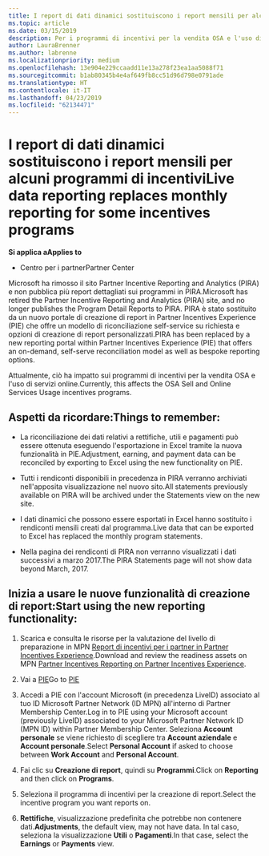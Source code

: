 ```yaml
---
title: I report di dati dinamici sostituiscono i report mensili per alcuni programmi di incentivi | Centro per i partner
ms.topic: article
ms.date: 03/15/2019
description: Per i programmi di incentivi per la vendita OSA e l'uso di servizi online sono ora disponibili report di dati dinamici.
author: LauraBrenner
ms.author: labrenne
ms.localizationpriority: medium
ms.openlocfilehash: 13e904e229ccaadd11e13a278f23ea1aa5088f71
ms.sourcegitcommit: b1ab80345b4e4af649fb8cc51d96d798e0791ade
ms.translationtype: HT
ms.contentlocale: it-IT
ms.lasthandoff: 04/23/2019
ms.locfileid: "62134471"
---
```

# <a name="live-data-reporting-replaces-monthly-reporting-for-some-incentives-programs"></a><span data-ttu-id="3f228-103">I report di dati dinamici sostituiscono i report mensili per alcuni programmi di incentivi</span><span class="sxs-lookup"><span data-stu-id="3f228-103">Live data reporting replaces monthly reporting for some incentives programs</span></span>

<span data-ttu-id="3f228-104">**Si applica a**</span><span class="sxs-lookup"><span data-stu-id="3f228-104">**Applies to**</span></span>

-  <span data-ttu-id="3f228-105">Centro per i partner</span><span class="sxs-lookup"><span data-stu-id="3f228-105">Partner Center</span></span>

<span data-ttu-id="3f228-106">Microsoft ha rimosso il sito Partner Incentive Reporting and Analytics (PIRA) e non pubblica più report dettagliati sui programmi in PIRA.</span><span class="sxs-lookup"><span data-stu-id="3f228-106">Microsoft has retired the Partner Incentive Reporting and Analytics (PIRA) site, and no longer publishes the Program Detail Reports to PIRA.</span></span> <span data-ttu-id="3f228-107">PIRA è stato sostituito da un nuovo portale di creazione di report in Partner Incentives Experience (PIE) che offre un modello di riconciliazione self-service su richiesta e opzioni di creazione di report personalizzati.</span><span class="sxs-lookup"><span data-stu-id="3f228-107">PIRA has been replaced by a new reporting portal within Partner Incentives Experience (PIE) that offers an on-demand, self-serve reconciliation model as well as bespoke reporting options.</span></span> 

<span data-ttu-id="3f228-108">Attualmente, ciò ha impatto sui programmi di incentivi per la vendita OSA e l'uso di servizi online.</span><span class="sxs-lookup"><span data-stu-id="3f228-108">Currently, this affects the OSA Sell and Online Services Usage incentives programs.</span></span>

## <a name="things-to-remember"></a><span data-ttu-id="3f228-109">Aspetti da ricordare:</span><span class="sxs-lookup"><span data-stu-id="3f228-109">Things to remember:</span></span> 

- <span data-ttu-id="3f228-110">La riconciliazione dei dati relativi a rettifiche, utili e pagamenti può essere ottenuta eseguendo l'esportazione in Excel tramite la nuova funzionalità in PIE.</span><span class="sxs-lookup"><span data-stu-id="3f228-110">Adjustment, earning, and payment data can be reconciled by exporting to Excel using the new functionality on PIE.</span></span>

- <span data-ttu-id="3f228-111">Tutti i rendiconti disponibili in precedenza in PIRA verranno archiviati nell'apposita visualizzazione nel nuovo sito.</span><span class="sxs-lookup"><span data-stu-id="3f228-111">All statements previously available on PIRA will be archived under the Statements view on the new site.</span></span> 

- <span data-ttu-id="3f228-112">I dati dinamici che possono essere esportati in Excel hanno sostituito i rendiconti mensili creati dal programma.</span><span class="sxs-lookup"><span data-stu-id="3f228-112">Live data that can be exported to Excel has replaced the monthly program statements.</span></span>

- <span data-ttu-id="3f228-113">Nella pagina dei rendiconti di PIRA non verranno visualizzati i dati successivi a marzo 2017.</span><span class="sxs-lookup"><span data-stu-id="3f228-113">The PIRA Statements page will not show data beyond March, 2017.</span></span>
 
## <a name="start-using-the-new-reporting-functionality"></a><span data-ttu-id="3f228-114">Inizia a usare le nuove funzionalità di creazione di report:</span><span class="sxs-lookup"><span data-stu-id="3f228-114">Start using the new reporting functionality:</span></span> 

1. <span data-ttu-id="3f228-115">Scarica e consulta le risorse per la valutazione del livello di preparazione in MPN [Report di incentivi per i partner in Partner Incentives Experience](https://aka.ms/osareadiness ).</span><span class="sxs-lookup"><span data-stu-id="3f228-115">Download and review the readiness assets on MPN [Partner Incentives Reporting on Partner Incentives Experience](https://aka.ms/osareadiness ).</span></span>

2. <span data-ttu-id="3f228-116">Vai a [PIE](https://partnerincentives.microsoft.com/)</span><span class="sxs-lookup"><span data-stu-id="3f228-116">Go to [PIE](https://partnerincentives.microsoft.com/)</span></span>

3. <span data-ttu-id="3f228-117">Accedi a PIE con l'account Microsoft (in precedenza LiveID) associato al tuo ID Microsoft Partner Network (ID MPN) all'interno di Partner Membership Center.</span><span class="sxs-lookup"><span data-stu-id="3f228-117">Log in to PIE using your Microsoft account (previously LiveID) associated to your Microsoft Partner Network ID (MPN ID) within Partner Membership Center.</span></span> <span data-ttu-id="3f228-118">Seleziona **Account personale** se viene richiesto di scegliere tra **Account aziendale** e **Account personale**.</span><span class="sxs-lookup"><span data-stu-id="3f228-118">Select **Personal Account** if asked to choose between **Work Account** and **Personal Account**.</span></span>

4. <span data-ttu-id="3f228-119">Fai clic su **Creazione di report**, quindi su **Programmi**.</span><span class="sxs-lookup"><span data-stu-id="3f228-119">Click on **Reporting** and then click on **Programs**.</span></span> 

5. <span data-ttu-id="3f228-120">Seleziona il programma di incentivi per la creazione di report.</span><span class="sxs-lookup"><span data-stu-id="3f228-120">Select the incentive program you want reports on.</span></span> 

6. <span data-ttu-id="3f228-121">**Rettifiche**, visualizzazione predefinita che potrebbe non contenere dati.</span><span class="sxs-lookup"><span data-stu-id="3f228-121">**Adjustments**, the default view, may not have data.</span></span>  <span data-ttu-id="3f228-122">In tal caso, seleziona la visualizzazione **Utili** o **Pagamenti**.</span><span class="sxs-lookup"><span data-stu-id="3f228-122">In that case, select the **Earnings** or **Payments** view.</span></span>


 

 



